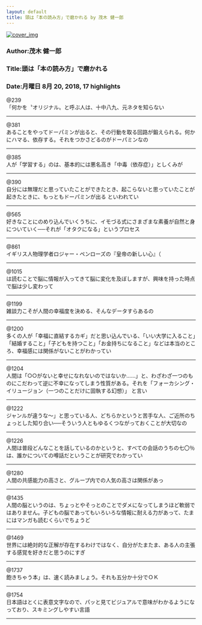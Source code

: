 ```yaml
---
layout: default
title: 頭は「本の読み方」で磨かれる by 茂木 健一郎
---
```


[![cover_img](http://images-jp.amazon.com/images/P/B010A50GZS.09.MZZZZZZZ.jpg)](https://www.amazon.co.jp/dp/B010A50GZS)  
### Author:茂木 健一郎  
### Title:頭は「本の読み方」で磨かれる  
### Date:月曜日 8月 20, 2018, 17 highlights
  
@239  
「何かを〝オリジナル〟と呼ぶ人は、十中八九、元ネタを知らない  
****
  
@381  
あることをやってドーパミンが出ると、その行動を取る回路が鍛えられる。何かにハマる、依存する。それをつかさどるのがドーパミンなの  
****
  
@385  
人が「学習する」のは、基本的には悪名高き「中毒（依存症）」としくみが  
****
  
@390  
自分には無理だと思っていたことができたとき、起こらないと思っていたことが起きたときに、もっともドーパミンが出る といわれてい  
****
  
@565  
好きなことにのめり込んでいくうちに、イモづる式にさまざまな素養が自然と身についていく──それが「オタクになる」というプロセス  
****
  
@861  
イギリス人物理学者ロジャー・ペンローズの『皇帝の新しい心』（  
****
  
@1015  
は読むことで脳に情報が入ってきて脳に変化を及ぼしますが、興味を持った時点で脳は少し変わって  
****
  
@1199  
雑談力こそが人間の幸福度を決める、そんなデータすらあるの  
****
  
@1200  
多くの人が「幸福に直結するカギ」だと思い込んでいる、「いい大学に入ること」「結婚すること」「子どもを持つこと」「お金持ちになること」などは本当のところ、幸福感には関係がないことがわかってい  
****
  
@1204  
人間は「○○がないと幸せになれないのではないか……」と、わざわざ一つのものにこだわって逆に不幸になってしまう性質がある。それを「フォーカシング・イリュージョン（一つのことだけに固執する幻想）」 と言い  
****
  
@1222  
ジャンルが違うな〜」と思っている人、どちらかというと苦手な人、ご近所のちょっとした知り合い──そういう人ともゆるくつながっておくことが大切なの  
****
  
@1226  
人間は普段どんなことを話しているのかというと、すべての会話のうちの七〇％は、誰かについての噂話だということが研究でわかってい  
****
  
@1280  
人間の共感能力の高さと、グループ内での人気の高さは関係があっ  
****
  
@1435  
人間の脳というのは、ちょっとやそっとのことでダメになってしまうほど軟弱ではありません。子どもの脳であってもいろいろな情報に耐える力があって、たまにはマンガも読むくらいでちょうど  
****
  
@1469  
世界には絶対的な正解が存在するわけではなく、自分がたまたま、ある人の主張する感覚を好きだと思うのにすぎ  
****
  
@1737  
飽きちゃう本」は、速く読みましょう。それも五分か十分でＯＫ  
****
  
@1754  
日本語はとくに表意文字なので、パッと見てビジュアルで意味がわかるようになっており、スキミングしやすい言語  
****